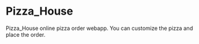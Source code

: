 # Pizza_House
Pizza_House online pizza order webapp. You can customize the pizza and place the order.
